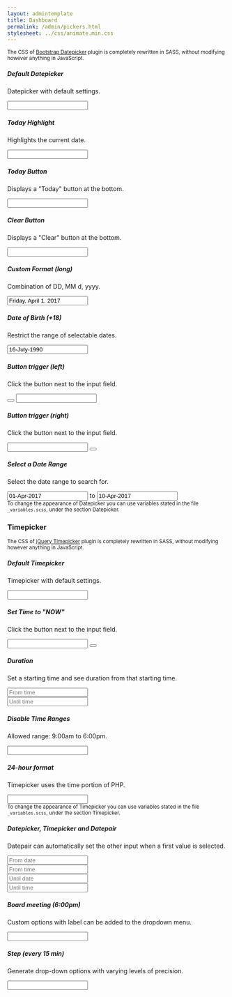 ```yaml
---
layout: admintemplate
title: Dashboard
permalink: /admin/pickers.html
stylesheet: ../css/animate.min.css
--- 
```

<div class="layout-content-body">
          <div class="row gutter-xs">
            <div class="col-xs-12">
              <p><small>The CSS of <a href="https://bootstrap-datepicker.readthedocs.io/en/latest/" target="_blank">Bootstrap Datepicker</a> plugin is completely rewritten in SASS, without modifying however anything in JavaScript.</small></p>
            </div>
          </div>
          <div class="row gutter-xs">
            <div class="col-xs-6 col-md-3">
              <div class="panel panel-body text-center" data-toggle="match-height">
                <h5>Default Datepicker</h5>
                <p class="small text-muted">Datepicker with default settings.</p>
                <div class="input-with-icon">
                  <input class="form-control" type="text" data-provide="datepicker">
                  <span class="icon icon-calendar input-icon"></span>
                </div>
              </div>
            </div>
            <div class="col-xs-6 col-md-3">
              <div class="panel panel-body text-center" data-toggle="match-height">
                <h5>Today Highlight</h5>
                <p class="small text-muted">Highlights the current date.</p>
                <div class="input-with-icon">
                  <input class="form-control" type="text" data-provide="datepicker" data-date-today-highlight="true">
                  <span class="icon icon-calendar input-icon"></span>
                </div>
              </div>
            </div>
            <div class="col-xs-6 col-md-3">
              <div class="panel panel-body text-center" data-toggle="match-height">
                <h5>Today Button</h5>
                <p class="small text-muted">Displays a "Today" button at the bottom.</p>
                <div class="input-with-icon">
                  <input class="form-control" type="text" data-provide="datepicker" data-date-today-btn="linked">
                  <span class="icon icon-calendar input-icon"></span>
                </div>
              </div>
            </div>
            <div class="col-xs-6 col-md-3">
              <div class="panel panel-body text-center" data-toggle="match-height">
                <h5>Clear Button</h5>
                <p class="small text-muted">Displays a "Clear" button at the bottom.</p>
                <div class="input-with-icon">
                  <input class="form-control" type="text" data-provide="datepicker" data-date-clear-btn="true">
                  <span class="icon icon-calendar input-icon"></span>
                </div>
              </div>
            </div>
          </div>
          <div class="row gutter-xs">
            <div class="col-xs-6 col-md-3 col-md-push-0">
              <div class="panel panel-body text-center" data-toggle="match-height">
                <h5>Custom Format (long)</h5>
                <p class="small text-muted">Combination of DD, MM d, yyyy.</p>
                <div class="input-with-icon">
                  <input class="form-control" type="text" value="Friday, April 1, 2017" data-provide="datepicker" data-date-autoclose="true" data-date-format="DD, MM d, yyyy">
                  <span class="icon icon-calendar input-icon"></span>
                </div>
              </div>
            </div>
            <div class="col-xs-6 col-md-3 col-md-push-6">
              <div class="panel panel-body text-center" data-toggle="match-height">
                <h5>Date of Birth (+18)</h5>
                <p class="small text-muted">Restrict the range of selectable dates.</p>
                <div class="input-with-icon">
                  <input class="form-control" type="text" value="16-July-1990" data-provide="datepicker" data-date-autoclose="true" data-date-format="dd-MM-yyyy" data-date-start-view="decade" data-date-end-date="-18y">
                  <span class="icon icon-calendar input-icon"></span>
                </div>
              </div>
            </div>
            <div class="col-xs-6 col-md-3 col-md-pull-3">
              <div class="panel panel-body text-center" data-toggle="match-height">
                <h5>Button trigger (left)</h5>
                <p class="small text-muted">Click the button next to the input field.</p>
                <div class="input-group date">
                  <span class="input-group-btn">
                    <button id="demo-datepicker-1-btn" class="btn btn-primary" type="button">
                      <span class="icon icon-calendar"></span>
                    </button>
                  </span>
                  <input id="demo-datepicker-1" class="form-control" type="text">
                </div>
              </div>
            </div>
            <div class="col-xs-6 col-md-3 col-md-pull-3">
              <div class="panel panel-body text-center" data-toggle="match-height">
                <h5>Button trigger (right)</h5>
                <p class="small text-muted">Click the button next to the input field.</p>
                <div class="input-group date">
                  <input id="demo-datepicker-2" class="form-control" type="text">
                  <span class="input-group-btn">
                    <button id="demo-datepicker-2-btn" class="btn btn-primary" type="button">
                      <span class="icon icon-calendar"></span>
                    </button>
                  </span>
                </div>
              </div>
            </div>
          </div>
          <div class="row gutter-xs">
            <div class="col-xs-12 col-md-6">
              <div class="panel panel-body text-center" data-toggle="match-height">
                <h5>Select a Date Range</h5>
                <p class="small text-muted">Select the date range to search for.</p>
                <div class="input-group input-daterange" data-provide="datepicker" data-date-autoclose="true" data-date-format="dd-M-yyyy">
                  <input class="form-control" type="text" value="01-Apr-2017">
                  <span class="input-group-addon">to</span>
                  <input class="form-control" type="text" value="10-Apr-2017">
                </div>
              </div>
            </div>
            <div class="col-xs-12 col-md-6">
              <div class="panel panel-body text-center" data-toggle="match-height">
                <div class="fh">
                  <div class="fh-m">
                    <small>To change the appearance of Datepicker you can use variables stated in the file <code>_variables.scss</code>, under the section Datepicker.</small>
                  </div>
                </div>
              </div>
            </div>
          </div>
          <div class="text-center m-b">
            <h3 class="m-b-0">Timepicker</h3>
            <small>The CSS of <a href="http://jonthornton.github.io/jquery-timepicker/" target="_blank">jQuery Timepicker</a> plugin is completely rewritten in SASS, without modifying however anything in JavaScript.</small>
          </div>
          <div class="row gutter-xs">
            <div class="col-xs-6 col-md-3 col-lg-push-0">
              <div class="panel panel-body text-center" data-toggle="match-height">
                <h5>Default Timepicker</h5>
                <p class="small text-muted">Timepicker with default settings.</p>
                <div class="input-with-icon">
                  <input id="demo-timepicker-1" class="form-control" type="text">
                  <span class="icon icon-clock-o input-icon"></span>
                </div>
              </div>
            </div>
            <div class="col-xs-6 col-md-3 col-lg-push-6">
              <div class="panel panel-body text-center" data-toggle="match-height">
                <h5>Set Time to "NOW"</h5>
                <p class="small text-muted">Click the button next to the input field.</p>
                <div class="input-group">
                  <input id="demo-timepicker-2" class="form-control" type="text">
                  <span id="demo-timepicker-2-btn" class="input-group-btn">
                    <button class="btn btn-primary" type="button">
                      <span class="icon icon-clock-o"></span>
                    </button>
                  </span>
                </div>
              </div>
            </div>
            <div class="col-xs-12 col-md-6 col-lg-pull-3">
              <div class="panel panel-body text-center" data-toggle="match-height">
                <h5>Duration</h5>
                <p class="small text-muted">Set a starting time and see duration from that starting time.</p>
                <div id="demo-timepicker-3" class="row gutter-xs">
                  <div class="col-xs-6">
                    <div class="input-with-icon">
                      <input class="form-control time start" type="text" placeholder="From time">
                      <span class="icon icon-clock-o input-icon"></span>
                    </div>
                  </div>
                  <div class="col-xs-6">
                    <div class="input-with-icon">
                      <input class="form-control time end" type="text" placeholder="Until time">
                      <span class="icon icon-clock-o input-icon"></span>
                    </div>
                  </div>
                </div>
              </div>
            </div>
          </div>
          <div class="row gutter-xs">
            <div class="col-xs-6 col-md-3">
              <div class="panel panel-body text-center" data-toggle="match-height">
                <h5>Disable Time Ranges</h5>
                <p class="small text-muted">Allowed range: 9:00am to 6:00pm.</p>
                <div class="input-with-icon">
                  <input id="demo-timepicker-4" class="form-control" type="text">
                  <span class="icon icon-clock-o input-icon"></span>
                </div>
              </div>
            </div>
            <div class="col-xs-6 col-md-3">
              <div class="panel panel-body text-center" data-toggle="match-height">
                <h5>24-hour format</h5>
                <p class="small text-muted">Timepicker uses the time portion of PHP.</p>
                <div class="input-with-icon">
                  <input id="demo-timepicker-5" class="form-control" type="text">
                  <span class="icon icon-clock-o input-icon"></span>
                </div>
              </div>
            </div>
            <div class="col-xs-12 col-md-6">
              <div class="panel panel-body text-center" data-toggle="match-height">
                <div class="fh">
                  <div class="fh-m">
                    <small>To change the appearance of Timepicker you can use variables stated in the file <code>_variables.scss</code>, under the section Timepicker.</small>
                  </div>
                </div>
              </div>
            </div>
          </div>
          <div class="row gutter-xs">
            <div class="col-xs-12 col-md-6">
              <div class="panel panel-body text-center">
                <h5>Datepicker, Timepicker and Datepair</h5>
                <p class="small text-muted">Datepair can automatically set the other input when a first value is selected.</p>
                <div id="demo-timepicker-6" class="row gutter-xs">
                  <div class="col-xs-7 m-b">
                    <div class="input-with-icon">
                      <input class="form-control date start" type="text" placeholder="From date">
                      <span class="icon icon-calendar input-icon"></span>
                    </div>
                  </div>
                  <div class="col-xs-5 m-b">
                    <div class="input-with-icon">
                      <input class="form-control time start" type="text" placeholder="From time">
                      <span class="icon icon-clock-o input-icon"></span>
                    </div>
                  </div>
                  <div class="col-xs-7">
                    <div class="input-with-icon">
                      <input class="form-control date end" type="text" placeholder="Until date">
                      <span class="icon icon-calendar input-icon"></span>
                    </div>
                  </div>
                  <div class="col-xs-5">
                    <div class="input-with-icon">
                      <input class="form-control time end" type="text" placeholder="Until time">
                      <span class="icon icon-clock-o input-icon"></span>
                    </div>
                  </div>
                </div>
              </div>
            </div>
            <div class="col-xs-6 col-md-3">
              <div class="panel panel-body text-center" data-toggle="match-height">
                <h5>Board meeting (6:00pm)</h5>
                <p class="small text-muted">Custom options with label can be added to the dropdown menu.</p>
                <div class="input-with-icon">
                  <input id="demo-timepicker-7" class="form-control" type="text">
                  <span class="icon icon-clock-o input-icon"></span>
                </div>
              </div>
            </div>
            <div class="col-xs-6 col-md-3">
              <div class="panel panel-body text-center" data-toggle="match-height">
                <h5>Step (every 15 min)</h5>
                <p class="small text-muted">Generate drop-down options with varying levels of precision.</p>
                <div class="input-with-icon">
                  <input id="demo-timepicker-8" class="form-control" type="text">
                  <span class="icon icon-clock-o input-icon"></span>
                </div>
              </div>
            </div>
          </div>
        </div>